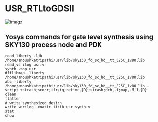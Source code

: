 # USR_RTLtoGDSII

![image](https://github.com/user-attachments/assets/44918133-2784-4cfe-90f0-ca5cd3e16552)

## Yosys commands for gate level synthesis using SKY130 process node and PDK
```
read_liberty -lib /home/anoushkatripathi/usr/lib/sky130_fd_sc_hd__tt_025C_1v80.lib
read_verilog usr.v
synth -top usr
dfflibmap -liberty /home/anoushkatripathi/usr/lib/sky130_fd_sc_hd__tt_025C_1v80.lib
abc -liberty /home/anoushkatripathi/usr/lib/sky130_fd_sc_hd__tt_025C_1v80.lib -script +strash;scorr;ifraig;retime,{D};strash;dch,-f;map,-M,1,{D}
clean
flatten
# write synthesized design
write_verilog -noattr iiitb_usr_synth.v
stat 
show
```
